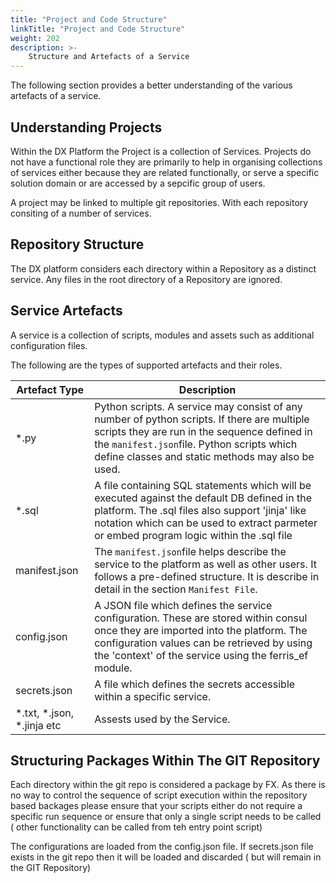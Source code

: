 ```yaml
---
title: "Project and Code Structure"
linkTitle: "Project and Code Structure"
weight: 202
description: >-
    Structure and Artefacts of a Service
---
```


The following section provides a better understanding of the various artefacts of a service.

## Understanding Projects

Within the DX Platform the Project is a collection of Services. Projects do not have a functional role they are
primarily to help in organising collections of services either because they are related functionally, or serve a
specific solution domain or are accessed by a sepcific group of users.

A project may be linked to multiple git repositories. With each repository consiting of a number of services.

## Repository Structure

The DX platform considers each directory within a Repository as a distinct service. Any files in the root directory of a
Repository are ignored.

## Service Artefacts

A service is a collection of scripts, modules and assets such as additional configuration files.

The following are the types of supported artefacts and their roles.

| Artefact Type              | Description                                                                                                                                                                                                                                    |
|----------------------------|------------------------------------------------------------------------------------------------------------------------------------------------------------------------------------------------------------------------------------------------|
| *.py                       | Python scripts. A service may consist of any number of python scripts. If there are multiple scripts they are run in the sequence defined in the `manifest.json`file. Python scripts which define classes and static methods may also be used. |
| *.sql                      | A file containing SQL statements which will be executed against the default DB defined in the platform. The .sql files also support 'jinja' like notation which can be used to extract parmeter or embed program logic within the .sql file    |
| manifest.json              | The `manifest.json`file helps describe the service to the platform as well as other users. It follows a pre-defined structure. It is describe in detail in the section `Manifest File`.                                                        |
| config.json                | A JSON file which defines the service configuration. These are stored within consul once they are imported into the platform. The configuration values can be retrieved by using the 'context' of the service using the ferris_ef module.      |
| secrets.json               | A file which defines the secrets accessible within a specific service.                                                                                                                                                                         |
| *.txt, *.json, *.jinja etc | Assests used by the Service.                                                                                                                                                                                                                   |

## Structuring Packages Within The GIT Repository

Each directory within the git repo is considered a package by FX. As there is no way to control the sequence of script
execution within the repository based backages please ensure that your scripts either do not require a specific run
sequence or ensure that only a single script needs to be called ( other functionality can be called from teh entry point
script)

The configurations are loaded from the config.json file. If secrets.json file exists in the git repo then it will be
loaded and discarded ( but will remain in the GIT Repository)